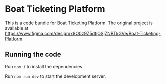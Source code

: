 
  # Boat Ticketing Platform

  This is a code bundle for Boat Ticketing Platform. The original project is available at https://www.figma.com/design/x8O0z9Z5dtjOSjZNBTkGVe/Boat-Ticketing-Platform.

  ## Running the code

  Run `npm i` to install the dependencies.

  Run `npm run dev` to start the development server.
  